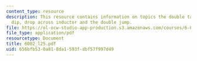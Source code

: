 ```yaml
---
content_type: resource
description: This resource contains information on topics the double take, the double
  dip, drop across inductor and the double jump.
file: https://ol-ocw-studio-app-production.s3.amazonaws.com/courses/6-002-circuits-and-electronics-spring-2007/656bfb530a818da1593fdbf57f997d49_6002_l25.pdf
file_type: application/pdf
resourcetype: Document
title: 6002_l25.pdf
uid: 656bfb53-0a81-8da1-593f-dbf57f997d49
---
```

